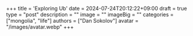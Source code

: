 +++
title = 'Exploring Ub'
date = 2024-07-24T20:12:22+09:00
draft = true
type = "post"
description = ""
image = ""
imageBig = ""
categories = ["mongolia", "life"]
authors = ["Dan Sokolov"]
avatar = "/images/avatar.webp"
+++